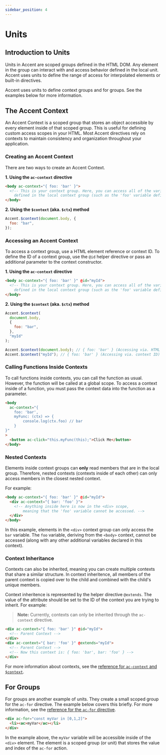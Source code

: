 ```yaml
---
sidebar_position: 4
---
```


# Units

## Introduction to Units

Units in Accent are scoped groups defined in the HTML DOM. Any element in the group can interact with and access behavior defined in the local unit. Accent uses units to define the range of access for interpolated elements or built-in directives.

Accent uses units to define context groups and for groups. See the examples below for more information.

## The Accent Context

An Accent Context is a scoped group that stores an object accessible by every element inside of that scoped group. This is useful for defining custom access scopes in your HTML. Most Accent directives rely on contexts to maintain consistency and organization throughout your application.

### Creating an Accent Context

There are two ways to create an Accent Context.

**1. Using the `ac-context` directive**

```html
<body ac-context="{ foo: 'bar' }">
  <!-- This is your context group. Here, you can access all of the variables 
    defined in the local context group (such as the 'foo' variable defined above). -->
</body>
```

**2. Using the `$context` (aka. `$ctx`) method**

```js
Accent.$context(document.body, {
  foo: "bar",
});
```

### Accessing an Accent Context

To access a context group, use a HTML element reference or context ID. To define the ID of a context group, use the `@id` helper directive or pass an additional parameter to the context constructor.

**1. Using the `ac-context` directive**

```html
<body ac-context="{ foo: 'bar' }" @id="myId">
  <!-- This is your context group. Here, you can access all of the variables 
    defined in the local context group (such as the 'foo' variable defined above). -->
</body>
```

**2. Using the `$context` (aka. `$ctx`) method**

```js
Accent.$context(
  document.body,
  {
    foo: "bar",
  },
  "myId"
);

Accent.$context(document.body); // { foo: 'bar' } (Accessing via. HTML element reference)
Accent.$context("myId"); // { foo: 'bar' } (Accessing via. context ID)
```

### Calling Functions Inside Contexts

To call functions inside contexts, you can call the function as usual. However, the function will be called at a global scope. To access a context inside of a function, you must pass the context data into the function as a parameter.

```html
<body
  ac-context="{ 
    foo: 'bar', 
    myFunc: (ctx) => {
        console.log(ctx.foo) // bar
    }
}"
>
  <button ac-click="this.myFunc(this);">Click Me</button>
</body>
```

### Nested Contexts

Elements inside context groups can **only** read members that are in the local group. Therefore, nested contexts (contexts inside of each other) can only access members in the closest nested context.

For example:

```html
<body ac-context="{ foo: 'bar' }" @id="myId">
  <div ac-context="{ bar: 'foo' }">
    <!-- Anything inside here is now in the <div> scope, 
        meaning that the 'foo' variable cannot be accessed. -->
  </div>
</body>
```

In this example, elements in the `<div>` context group can only access the `bar` variable. The `foo` variable, deriving from the `<body>` context, cannot be accessed (along with any other additional variables declared in this context).

### Context Inheritance

Contexts can also be inherited, meaning you can create multiple contexts that share a similar structure. In context inheritence, all members of the parent context is copied over to the child and combined with the child's unique members.

Context inheritence is represented by the helper directive `@extends`. The value of the attribute should be set to the ID of the context you are trying to inherit. For example:

> **Note:** Currently, contexts can only be inherited through the `ac-context` directive.

```html
<div ac-context="{ foo: 'bar' }" @id="myId">
  <!-- Parent Context -->
</div>
<div ac-context="{ bar: 'foo' }" @extends="myId">
  <!-- Parent Context -->
  <!-- Now this context is: { foo: 'bar', bar: 'foo' } -->
</div>
```

For more information about contexts, see the [reference for `ac-context` and `$context`](reference/ac-context).

## For Groups

For groups are another example of units. They create a small scoped group for the `ac-for` directive. The example below covers this briefly. For more information, see the [reference for the `ac-for` directive](reference/ac-for).

```html
<div ac-for="const myVar in [0,1,2]">
  <li><ac>myVar</ac></li>
</div>
```

In the example above, the `myVar` variable will be accessible inside of the `<div>` element. The element is a scoped group (or unit) that stores the value and index of the `ac-for` action.
